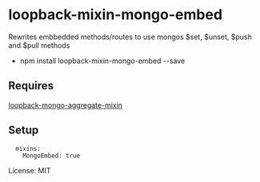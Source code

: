 # loopback-mixin-mongo-embed

Rewrites embbedded methods/routes to use mongos $set, $unset, $push and $pull methods

* npm install loopback-mixin-mongo-embed --save

## Requires 

[loopback-mongo-aggregate-mixin](https://github.com/BoLaMN/loopback-mongo-aggregate-mixin) 

## Setup

```
  mixins:
    MongoEmbed: true
```

License: MIT
